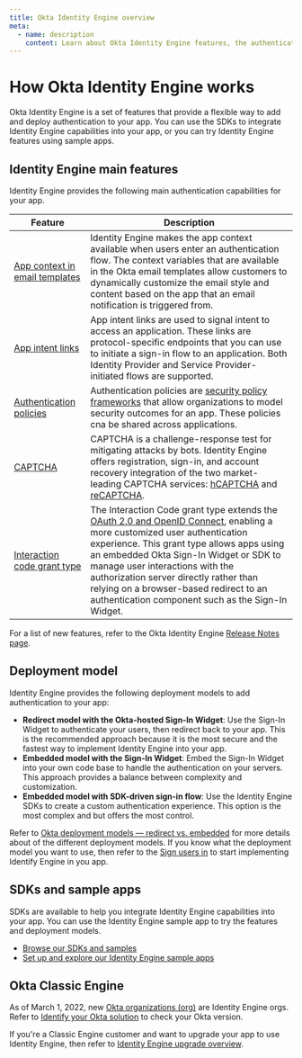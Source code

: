 ```yaml
---
title: Okta Identity Engine overview
meta:
  - name: description
    content: Learn about Okta Identity Engine features, the authentication deployment models, and the tools available to help you add authentication to your app.
---
```



<ApiLifecycle access="ie" />

# How Okta Identity Engine works

Okta Identity Engine is a set of features that provide a flexible way to add and deploy authentication to your app. You can use the SDKs to integrate Identity Engine capabilities into your app, or you can try Identity Engine features using sample apps.

## Identity Engine main features

Identity Engine provides the following main authentication capabilities for your app.

|Feature| Description|
|---|---|
|[App context in email templates](/docs/guides/custom-email/main/#use-app-context)| Identity Engine makes the app context available when users enter an authentication flow. The context variables that are available in the Okta email templates allow customers to dynamically customize the email style and content based on the app that an email notification is triggered from.|
|[App intent links](/docs/concepts/app-intent-links/)|App intent links are used to signal intent to access an application. These links are protocol-specific endpoints that you can use to initiate a sign-in flow to an application. Both Identity Provider and Service Provider-initiated flows are supported.|
|[Authentication policies](/docs/concepts/policies/)| Authentication policies are [security policy frameworks](https://csrc.nist.gov/publications/detail/sp/800-63b/final) that allow organizations to model security outcomes for an app. These policies cna be shared across applications.|
|[CAPTCHA](/docs/api/openapi/okta-management/management/tag/CAPTCHA/)|CAPTCHA is a challenge-response test for mitigating attacks by bots. Identity Engine offers registration, sign-in, and account recovery integration of the two market-leading CAPTCHA services: [hCAPTCHA](https://www.hcaptcha.com/) and [reCAPTCHA](https://www.google.com/recaptcha/about/).|
|[Interaction code grant type](/docs/concepts/interaction-code/) |The Interaction Code grant type extends the [OAuth 2.0 and OpenID Connect](/docs/concepts/oauth-openid), enabling a more customized user authentication experience. This grant type allows apps using an embedded Okta Sign-In Widget or SDK to manage user interactions with the authorization server directly rather than relying on a browser-based redirect to an authentication component such as the Sign-In Widget.|

For a list of new features, refer to the Okta Identity Engine [Release Notes page](docs/release-notes/2023-okta-identity-engine/).

## Deployment model

Identity Engine provides the following deployment models to add authentication to your app:

* **Redirect model with the Okta-hosted Sign-In Widget**: Use the Sign-In Widget to authenticate your users, then redirect back to your app. This is the recommended approach because it is the most secure and the fastest way to implement Identity Engine into your app.
* **Embedded model with the Sign-In Widget**: Embed the Sign-In Widget into your own code base to handle the authentication on your servers. This approach provides a balance between complexity and customization.
* **Embedded model with SDK-driven sign-in flow**: Use the Identity Engine SDKs to create a custom authentication experience. This option is the most complex and but offers the most control.

Refer to [Okta deployment models &mdash; redirect vs. embedded](/docs/concepts/redirect-vs-embedded/) for more details about of the different deployment models. If you know what the deployment model you want to use, then refer to the [Sign users in](/docs/guides/sign-in-overview/) to start implementing Identify Engine in you app.

## SDKs and sample apps

SDKs are available to help you integrate Identity Engine capabilities into your app. You can use the Identity Engine sample app to try the features and deployment models.

* [Browse our SDKs and samples](/code/)
* [Set up and explore our Identity Engine sample apps](/docs/guides/oie-embedded-common-download-setup-app/)

## Okta Classic Engine

As of March 1, 2022, new [Okta organizations (org)](/docs/concepts/okta-organizations/) are Identity Engine orgs. Refer to [Identify your Okta solution](https://help.okta.com/okta_help.htm?type=oie&id=ext-oie-version) to check your Okta version.

If you're a Classic Engine customer and want to upgrade your app to use Identity Engine, then refer to [Identity Engine upgrade overview](/docs/guides/oie-upgrade-overview/).
